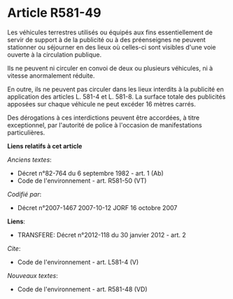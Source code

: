 # Article R581-49

Les véhicules terrestres utilisés ou équipés aux fins essentiellement de servir de support à de la publicité ou à des
préenseignes ne peuvent stationner ou séjourner en des lieux où celles-ci sont visibles d'une voie ouverte à la circulation
publique. 

Ils ne peuvent ni circuler en convoi de deux ou plusieurs véhicules, ni à vitesse anormalement réduite. 

En outre, ils ne peuvent pas circuler dans les lieux interdits à la publicité en application des articles L. 581-4 et L.
581-8. La surface totale des publicités apposées sur chaque véhicule ne peut excéder 16 mètres carrés. 

Des dérogations à ces interdictions peuvent être accordées, à titre exceptionnel, par l'autorité de police à l'occasion de
manifestations particulières.

**Liens relatifs à cet article**

_Anciens textes_:

  - Décret n°82-764 du 6 septembre 1982 - art. 1 (Ab)
  - Code de l'environnement - art. R581-50 (VT)

_Codifié par_:

  - Décret n°2007-1467 2007-10-12 JORF 16 octobre 2007

**Liens**:

  - TRANSFERE: Décret n°2012-118 du 30 janvier 2012 - art. 2

_Cite_:

  - Code de l'environnement - art. L581-4 (V)

_Nouveaux textes_:

  - Code de l'environnement - art. R581-48 (VD)
